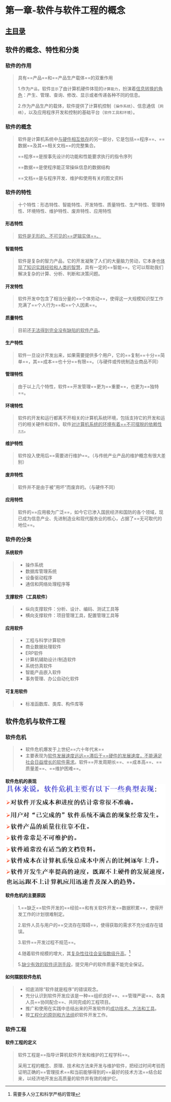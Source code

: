 # 第一章-软件与软件工程的概念

## [主目录](软件工程.md)

##   软件的概念、特性和分类

### **软件的作用**

> 具有==产品==和==产品生产载体==的双重作用
>
> 1.作为`产品`，软件`显示`了由计算机硬件体现的`计算能力`，扮演着<u>信息转换的角色</u>：产生、管理、查询、修改、显示或者传递各种不同的信息。
>
> 2.作为产品生产的载体，软件提供了计算机控制（`操作系统`）、信息通信（`网络`），以及应用程序开发和控制的基础平台（`软件工具和环境`）。

### **软件的概念**

> 软件是计算机系统中<u>与硬件相互依存</u>的另一部分，它是包括==程序==、==数据==及其==相关文档==的完整集合。
>
> ==程序==是按事先设计的功能和性能要求执行的指令序列
>
> ==数据==是使程序能正常操纵信息的数据结构
>
> ==文档==是与程序开发、维护和使用有关的图文资料

### **软件的特性**

> 十个特性：形态特性、智能特性、开发特性、质量特性、生产特性、管理特性、环境特性、维护特性、废弃特性、应用特性

#### 形态特性

><u>软件是无形的、不可见的==逻辑实体==。</u>

#### 智能特性 

> 软件是复杂的智力产品，它的开发凝聚了人们的大量脑力劳动，它本身也<u>体现了知识实践经验和人类的智慧</u>，具有一定的==智能==。它可以帮助我们解决复杂的计算、分析、判断和决策问题。

#### 开发特性

> 软件开发中包含了相当分量的==个体劳动==，使得这一大规模知识型工作充满了==个人行为==和==个人因素==。

#### 质量特性

> 目前还<u>无法得到完全没有缺陷的软件产品</u>。

#### 生产特性

> 软件一旦设计开发出来，如果需要提供多个用户，它的==复制==十分==简单==，其==成本==也十分==有限==。（与硬件或传统制造业商品不同）

#### 管理特性

> 由于以上几个特性，软件==开发管理==更为==重要==，也更为==独特==。

#### 环境特性

> 软件的开发和运行都离不开相关的计算机系统环境，包括支持它的开发和运行的相关硬件和软件。软件<u>对计算机系统的环境有着==不可摆脱的依赖性==</u>。

#### 维护特性

> 软件投入使用后==需要进行维护==。（与传统产业产品的维护概念有很大差别）

#### 废弃特性

> 软件并不是由于被”用坏“而废弃的。（与硬件不同）

#### 应用特性

> 软件的==应用极为广泛==，如今它已渗入国民经济和国防的各个领域，现已成为信息产业、先进制造业和现代服务业的核心，占据了==无可取代的地位==。

### **软件的分类**

#### 系统软件

> - 操作系统
> - 数据库管理系统
> - 设备驱动程序
> - 通信和网络处理程序等

#### 支撑软件（工具软件）

> - 纵向支撑软件：分析、设计、编码、测试工具等
> - 横向支撑软件：项目管理工具，配置管理工具等

#### 应用软件

> - 工程与科学计算软件
> - 商业数据处理软件
> - ERP软件
> - 计算机辅助设计/制造软件
> - 系统仿真软件
> - 智能产品嵌入软件
> - 事务管理、办公自动化软件

#### 可复用软件

> - 标准函数库、类库、构件库等

## 软件危机与软件工程

### **软件危机**

> - 软件危机爆发于上世纪==六十年代末==
> - 主要表现为<u>软件发展速度远远==滞后于==硬件的发展速度，不能满足社会日益增长的软件需求</u>。软件==开发周期长==、==成本高==、==质量差==、==维护困难==。

#### 软件危机的表现<img src="https://github.com/FANSENG/Figure-bed/blob/master/Picture/%E8%BD%AF%E4%BB%B6%E5%B7%A5%E7%A8%8B/%E8%BD%AF%E4%BB%B6%E5%8D%B1%E6%9C%BA%E7%9A%84%E8%A1%A8%E7%8E%B0.png?raw=true" style="zoom: 80%;" />

#### 软件危机的主要原因

> 1.==缺乏==软件开发的==经验==和有关软件开发==数据积累==，使得开发工作的计划很难制定。
>
> 2.软件人员与用户的==交流存在障碍==，使得获取的需求不充分或存在错误。
>
> 3.软件==开发过程不规范==。
>
> 4.随着软件规模的增大，其<u>复杂性往往会呈指数级升高</u>。[^1]
>
> 5.<u>缺少有效的软件评测手段</u>，提交用户的软件质量不能完全保证。

[^1]: 需要多人分工和科学严格的管理

#### 如何摆脱软件危机

>- 彻底消除“软件就是程序”的错误观念。
>- 充分认识到软件开发应该是一种==组织良好==、==管理严密==、各类人员==协同配合==、共同完成的工程项目。
>- 推广和使用在实践中总结出来的开发软件的<u>成功技术、方法和工具</u>。
>- 按<u>工程化的原则和方法组</u>织软件开发工作。

### **软件工程**

#### 软件工程的定义

> 软件工程是==指导计算机软件开发和维护的工程学科==。
>
> 采用工程的概念、原理、技术和方法来开发与维护软件，把经过时间考验而证明正确的==管理技术==和当前能够得到的==最好的技术方法==结合起来，以经济地开发出高质量的软件并有效的维护它。